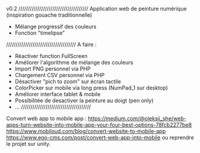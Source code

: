v0.2
/////////////////////////////////////
Application web de peinture numérique
(inspiration gouache traditionnelle)

- Mélange progressif des couleurs
- Fonction "timelipse"

/////////////////////////////////////
A faire :

- Réactiver function FullScreen
- Améliorer l'algorithme de mélange des couleurs
- Import PNG personnel via PHP
- Chargement CSV personnel via PHP
- Désactiver "pich to zoom" sur écran tactile
- ColorPicker sur mobile via long press (NumPad_1 sur desktop)
- Améliorer interface tablet & mobile
- Possibilitée de desactiver la peinture au doigt (pen only)
- ...
  /////////////////////////////////////

Convert web app to mobile app :
https://medium.com/@oleksii_she/web-apps-turn-website-into-mobile-app-your-four-best-options-78fcb2277be8
https://www.mobiloud.com/blog/convert-website-to-mobile-app
https://www.ego-cms.com/post/convert-web-app-into-mobile
ou reprendre le projet sur unity.
